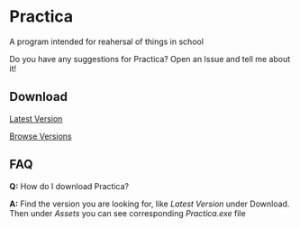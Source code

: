 # Practica
A program intended for reahersal of things in school

Do you have any suggestions for Practica? Open an Issue and tell me about it!

## Download
[Latest Version](https://github.com/StonerSeal/Practica/releases/latest)

[Browse Versions](https://github.com/StonerSeal/Practica/releases)

## FAQ
**Q:** How do I download Practica?

**A:** Find the version you are looking for, like *Latest Version* under Download. Then under *Assets* you can see corresponding *Practica.exe* file
